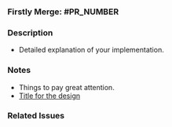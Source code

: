 ### Firstly Merge: #PR_NUMBER

### Description

- Detailed explanation of your implementation.

### Notes

- Things to pay great attention.
- [Title for the design](figmaurl)

### Related Issues